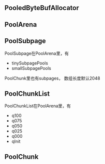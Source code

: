 ## PooledByteBufAllocator

## PoolArena

## PoolSubpage
PoolSubpage在PoolArena里，有
- tinySubpagePools
- smallSubpagePools

PoolChunk里也有subpages， 数组长度默认2048

## PoolChunkList
PoolChunkList在PoolArena里，有
- q100
- q075
- q050
- q025
- q000
- qInit

## PoolChunk

